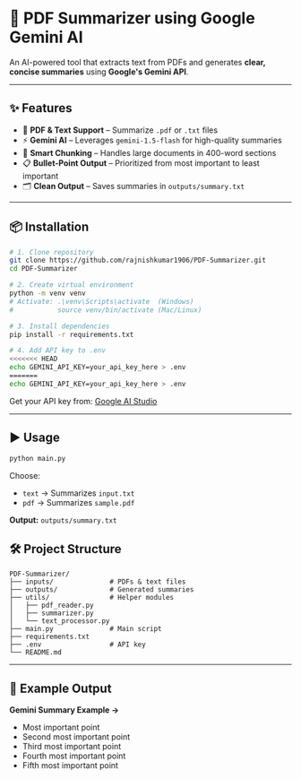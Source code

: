 

# 📄 PDF Summarizer using Google Gemini AI

An AI-powered tool that extracts text from PDFs and generates **clear, concise summaries** using **Google's Gemini API**.

---

## ✨ Features
- 📂 **PDF & Text Support** – Summarize `.pdf` or `.txt` files  
- ⚡ **Gemini AI** – Leverages `gemini-1.5-flash` for high-quality summaries  
- 📏 **Smart Chunking** – Handles large documents in 400-word sections  
- 📋 **Bullet-Point Output** – Prioritized from most important to least important  
- 🗂 **Clean Output** – Saves summaries in `outputs/summary.txt`

---

## 📦 Installation
```bash
# 1. Clone repository
git clone https://github.com/rajnishkumar1906/PDF-Summarizer.git
cd PDF-Summarizer

# 2. Create virtual environment
python -m venv venv
# Activate: .\venv\Scripts\activate  (Windows)
#           source venv/bin/activate (Mac/Linux)

# 3. Install dependencies
pip install -r requirements.txt

# 4. Add API key to .env
<<<<<<< HEAD
echo GEMINI_API_KEY=your_api_key_here > .env
=======
echo GEMINI_API_KEY=your_api_key_here > .env
````

Get your API key from: [Google AI Studio](https://aistudio.google.com/app/apikey)

---

## ▶️ Usage

```bash
python main.py
```

Choose:

* `text` → Summarizes `input.txt`
* `pdf` → Summarizes `sample.pdf`

**Output:** `outputs/summary.txt`


## 🛠 Project Structure

```
PDF-Summarizer/
├── inputs/              # PDFs & text files
├── outputs/             # Generated summaries
├── utils/               # Helper modules
│   ├── pdf_reader.py
│   ├── summarizer.py
│   └── text_processor.py
├── main.py              # Main script
├── requirements.txt
├── .env                 # API key
└── README.md
```

---

## 📌 Example Output

**Gemini Summary Example →**

* Most important point
* Second most important point
* Third most important point
* Fourth most important point
* Fifth most important point
